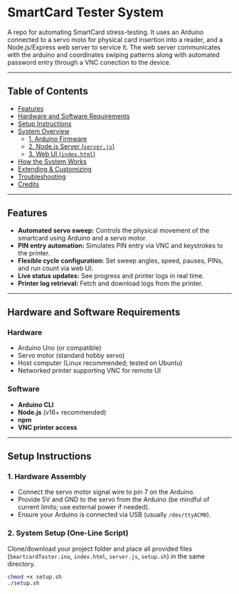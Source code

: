 # SmartCard Tester System

A repo for automating SmartCard stress-testing. It uses an Arduino connected to a servo moto for physical card insertion into a reader, and a Node.js/Express web server to service it. 
The web server communicates with the arduino and coordinates swiping patterns along with automated password entry through a VNC conection to the device.

---

## Table of Contents
- [Features](#features)
- [Hardware and Software Requirements](#hardware-and-software-requirements)
- [Setup Instructions](#setup-instructions)
- [System Overview](#system-overview)
  - [1. Arduino Firmware](#1-arduino-firmware-smartcardtesterino)
  - [2. Node.js Server (`server.js`)](#2-nodejs-server-serverjs)
  - [3. Web UI (`index.html`)](#3-web-ui-indexhtml)
- [How the System Works](#how-the-system-works)
- [Extending & Customizing](#extending--customizing)
- [Troubleshooting](#troubleshooting)
- [Credits](#credits)

---

## Features
- **Automated servo sweep:** Controls the physical movement of the smartcard using Arduino and a servo motor.
- **PIN entry automation:** Simulates PIN entry via VNC and keystrokes to the printer.
- **Flexible cycle configuration:** Set sweep angles, speed, pauses, PINs, and run count via web UI.
- **Live status updates:** See progress and printer logs in real time.
- **Printer log retrieval:** Fetch and download logs from the printer.

---

## Hardware and Software Requirements

### Hardware
- Arduino Uno (or compatible)
- Servo motor (standard hobby servo)
- Host computer (Linux recommended; tested on Ubuntu)
- Networked printer supporting VNC for remote UI

### Software
- **Arduino CLI**
- **Node.js** (v16+ recommended)
- **npm**
- **VNC printer access**

---

## Setup Instructions

### 1. Hardware Assembly
- Connect the servo motor signal wire to pin 7 on the Arduino.
- Provide 5V and GND to the servo from the Arduino (be mindful of current limits; use external power if needed).
- Ensure your Arduino is connected via USB (usually `/dev/ttyACM0`).

### 2. System Setup (One-Line Script)

Clone/download your project folder and place all provided files (`SmartcardTester.ino`, `index.html`, `server.js`, `setup.sh`) in the same directory.

```sh
chmod +x setup.sh
./setup.sh
